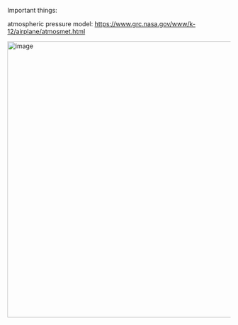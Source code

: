 Important things:

atmospheric pressure model: https://www.grc.nasa.gov/www/k-12/airplane/atmosmet.html

<img width="885" height="624" alt="image" src="https://github.com/user-attachments/assets/d96002fe-7cad-457a-bc06-e9b88af94983" />
